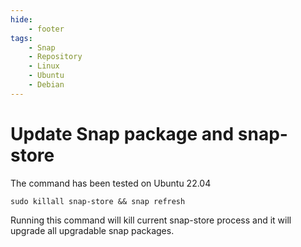 ```yaml
---
hide:
    - footer
tags:
    - Snap
    - Repository
    - Linux
    - Ubuntu
    - Debian
---
```

# Update Snap package and snap-store

The command has been tested on Ubuntu 22.04  

`sudo killall snap-store && snap refresh`

Running this command will kill current snap-store process and it will upgrade all upgradable snap packages.

